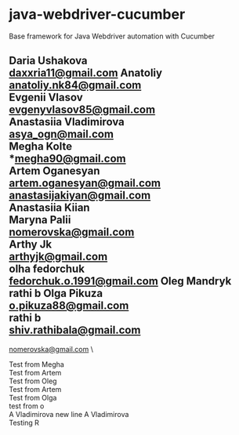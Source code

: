 # java-webdriver-cucumber

Base framework for Java Webdriver automation with Cucumber

Daria Ushakova \
daxxria11@gmail.com
Anatoliy \
anatoliy.nk84@gmail.com \
Evgenii Vlasov \
evgenyvlasov85@gmail.com \
Anastasiia Vladimirova \
asya_ogn@mail.com \
Megha Kolte \
*megha90@gmail.com\
Artem Oganesyan \
artem.oganesyan@gmail.com\
anastasijakiyan@gmail.com \
Anastasiia Kiian \
Maryna Palii \
nomerovska@gmail.com \
Arthy Jk \
arthyjk@gmail.com \
olha fedorchuk \
fedorchuk.o.1991@gmail.com
Oleg Mandryk \
rathi b
Olga Pikuza \
o.pikuza88@gmail.com \
rathi b \
shiv.rathibala@gmail.com
---------
nomerovska@gmail.com \

Test from Megha \
Test from Artem \
Test from Oleg \
Test from Artem \
Test from Olga \
test from o \
A Vladimirova
new line
A Vladimirova \
Testing R